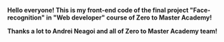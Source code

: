 **Hello everyone! This is my front-end code of the final project "Face-recognition" in "Web developer" course of Zero to Master Academy!**

**Thanks a lot to Andrei Neagoi and all of Zero to Master Academy team!**
